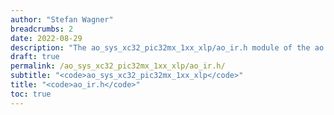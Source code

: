 ```yaml
---
author: "Stefan Wagner"
breadcrumbs: 2
date: 2022-08-29
description: "The ao_sys_xc32_pic32mx_1xx_xlp/ao_ir.h module of the ao real-time operating system."
draft: true
permalink: /ao_sys_xc32_pic32mx_1xx_xlp/ao_ir.h/ 
subtitle: "<code>ao_sys_xc32_pic32mx_1xx_xlp</code>"
title: "<code>ao_ir.h</code>"
toc: true
---
```


